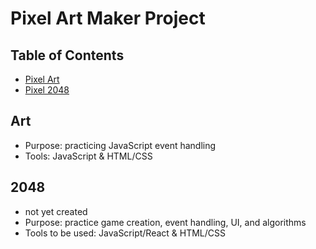 # Pixel Art Maker Project

## Table of Contents

* [Pixel Art](#art)
* [Pixel 2048](#2048)

## Art
* Purpose: practicing JavaScript event handling
* Tools: JavaScript & HTML/CSS

## 2048
* not yet created
* Purpose: practice game creation, event handling, UI, and algorithms
* Tools to be used: JavaScript/React & HTML/CSS
